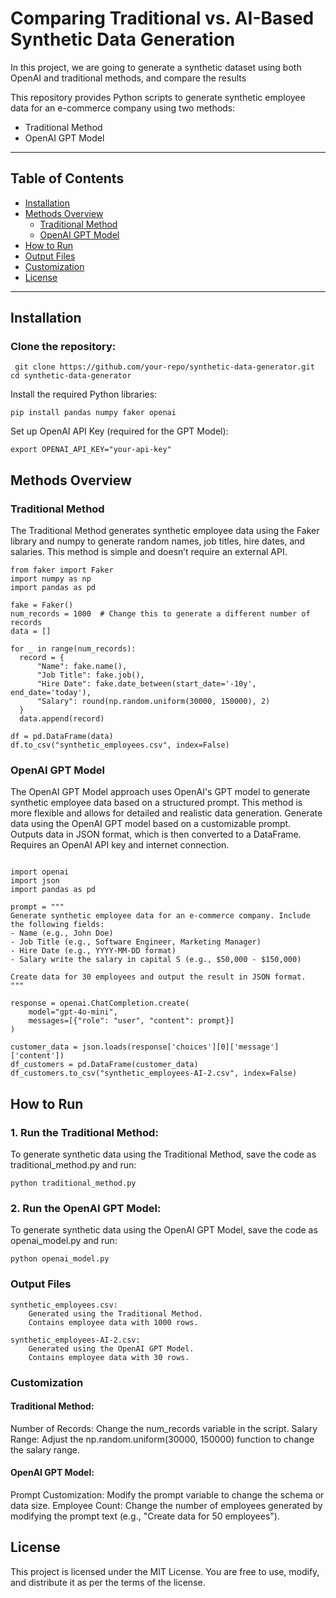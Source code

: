 # Comparing Traditional vs. AI-Based Synthetic Data Generation

In this project, we are going to generate a synthetic dataset using both OpenAI and traditional methods, and compare the results

This repository provides Python scripts to generate synthetic employee data for an e-commerce company using two methods:
* Traditional Method 
* OpenAI GPT Model

---

## Table of Contents  
- [Installation](#installation)  
- [Methods Overview](#methods-overview)  
  - [Traditional Method](#traditional-method)  
  - [OpenAI GPT Model](#openai-gpt-model)  
- [How to Run](#how-to-run)  
- [Output Files](#output-files)  
- [Customization](#customization)  
- [License](#license)  

---



## Installation

   ###  Clone the repository:

```
 git clone https://github.com/your-repo/synthetic-data-generator.git
cd synthetic-data-generator
 ```

Install the required Python libraries:

```
pip install pandas numpy faker openai
 ```

Set up OpenAI API Key (required for the GPT Model):

```
export OPENAI_API_KEY="your-api-key" 
```
## Methods Overview
### Traditional Method

The Traditional Method generates synthetic employee data using the Faker library and numpy to generate random names, job titles, hire dates, and salaries. This method is simple and doesn’t require an external API.

  ```
from faker import Faker
import numpy as np
import pandas as pd

fake = Faker()
num_records = 1000  # Change this to generate a different number of records
data = []

for _ in range(num_records):
    record = {
        "Name": fake.name(),
        "Job Title": fake.job(),
        "Hire Date": fake.date_between(start_date='-10y', end_date='today'),
        "Salary": round(np.random.uniform(30000, 150000), 2)
    }
    data.append(record)

df = pd.DataFrame(data)
df.to_csv("synthetic_employees.csv", index=False)
```

### OpenAI GPT Model

The OpenAI GPT Model approach uses OpenAI's GPT model to generate synthetic employee data based on a structured prompt. This method is more flexible and allows for detailed and realistic data generation.
Generate data using the OpenAI GPT model based on a customizable prompt.
Outputs data in JSON format, which is then converted to a DataFrame.
Requires an OpenAI API key and internet connection.

```

import openai
import json
import pandas as pd

prompt = """
Generate synthetic employee data for an e-commerce company. Include the following fields:
- Name (e.g., John Doe)
- Job Title (e.g., Software Engineer, Marketing Manager)
- Hire Date (e.g., YYYY-MM-DD format)
- Salary write the salary in capital S (e.g., $50,000 - $150,000)

Create data for 30 employees and output the result in JSON format.
"""

response = openai.ChatCompletion.create(
    model="gpt-4o-mini",
    messages=[{"role": "user", "content": prompt}]
)

customer_data = json.loads(response['choices'][0]['message']['content'])
df_customers = pd.DataFrame(customer_data)
df_customers.to_csv("synthetic_employees-AI-2.csv", index=False)
```

## How to Run

### 1. Run the Traditional Method:

To generate synthetic data using the Traditional Method, save the code as   traditional_method.py  and run:

```
python traditional_method.py
```

### 2. Run the OpenAI GPT Model:

To generate synthetic data using the OpenAI GPT Model, save the code as openai_model.py and run:

```
python openai_model.py
```

### Output Files

    synthetic_employees.csv:
        Generated using the Traditional Method.
        Contains employee data with 1000 rows.

    synthetic_employees-AI-2.csv:
        Generated using the OpenAI GPT Model.
        Contains employee data with 30 rows.

### Customization

#### Traditional Method:
Number of Records: Change the num_records variable in the script.
Salary Range: Adjust the np.random.uniform(30000, 150000) function to change the salary range.

#### OpenAI GPT Model:
Prompt Customization: Modify the prompt variable to change the schema or data size.
Employee Count: Change the number of employees generated by modifying the prompt text (e.g., "Create data for 50 employees").

## License

This project is licensed under the MIT License. You are free to use, modify, and distribute it as per the terms of the license.
